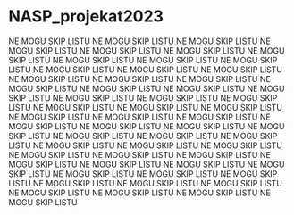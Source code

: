 # NASP_projekat2023

NE MOGU SKIP LISTU
NE MOGU SKIP LISTU
NE MOGU SKIP LISTU
NE MOGU SKIP LISTU
NE MOGU SKIP LISTU
NE MOGU SKIP LISTU
NE MOGU SKIP LISTU
NE MOGU SKIP LISTU
NE MOGU SKIP LISTU
NE MOGU SKIP LISTU
NE MOGU SKIP LISTU
NE MOGU SKIP LISTU
NE MOGU SKIP LISTU
NE MOGU SKIP LISTU
NE MOGU SKIP LISTU
NE MOGU SKIP LISTU
NE MOGU SKIP LISTU
NE MOGU SKIP LISTU
NE MOGU SKIP LISTU
NE MOGU SKIP LISTU
NE MOGU SKIP LISTU
NE MOGU SKIP LISTU
NE MOGU SKIP LISTU
NE MOGU SKIP LISTU
NE MOGU SKIP LISTU
NE MOGU SKIP LISTU
NE MOGU SKIP LISTU
NE MOGU SKIP LISTU
NE MOGU SKIP LISTU
NE MOGU SKIP LISTU
NE MOGU SKIP LISTU
NE MOGU SKIP LISTU
NE MOGU SKIP LISTU
NE MOGU SKIP LISTU
NE MOGU SKIP LISTU
NE MOGU SKIP LISTU
NE MOGU SKIP LISTU
NE MOGU SKIP LISTU
NE MOGU SKIP LISTU
NE MOGU SKIP LISTU
NE MOGU SKIP LISTU
NE MOGU SKIP LISTU
NE MOGU SKIP LISTU
NE MOGU SKIP LISTU
NE MOGU SKIP LISTU
NE MOGU SKIP LISTU
NE MOGU SKIP LISTU
NE MOGU SKIP LISTU
NE MOGU SKIP LISTU
NE MOGU SKIP LISTU
NE MOGU SKIP LISTU
NE MOGU SKIP LISTU
NE MOGU SKIP LISTU
NE MOGU SKIP LISTU
NE MOGU SKIP LISTU
NE MOGU SKIP LISTU
